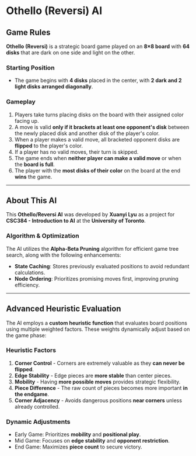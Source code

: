 # Othello (Reversi) AI

## Game Rules
**Othello (Reversi)** is a strategic board game played on an **8×8 board** with **64 disks** that are dark on one side and light on the other.

### **Starting Position**
- The game begins with **4 disks** placed in the center, with **2 dark and 2 light disks arranged diagonally**.

### **Gameplay**
1. Players take turns placing disks on the board with their assigned color facing up.
2. A move is valid **only if it brackets at least one opponent's disk** between the newly placed disk and another disk of the player's color.
3. When a player makes a valid move, all bracketed opponent disks are **flipped** to the player's color.
4. If a player has no valid moves, their turn is skipped.
5. The game ends when **neither player can make a valid move** or when the **board is full**.
6. The player with the **most disks of their color** on the board at the end **wins** the game.

---

## About This AI
This **Othello/Reversi AI** was developed by **Xuanyi Lyu** as a project for **CSC384 - Introduction to AI** at the **University of Toronto**.

### **Algorithm & Optimization**
The AI utilizes the **Alpha-Beta Pruning** algorithm for efficient game tree search, along with the following enhancements:
- **State Caching**: Stores previously evaluated positions to avoid redundant calculations.
- **Node Ordering**: Prioritizes promising moves first, improving pruning efficiency.

---

## Advanced Heuristic Evaluation
The AI employs a **custom heuristic function** that evaluates board positions using multiple weighted factors. These weights dynamically adjust based on the game phase:

### **Heuristic Factors**
1. **Corner Control** - Corners are extremely valuable as they **can never be flipped**.
2. **Edge Stability** - Edge pieces are **more stable** than center pieces.
3. **Mobility** - Having **more possible moves** provides strategic flexibility.
4. **Piece Difference** - The raw count of pieces becomes more important **in the endgame**.
5. **Corner Adjacency** - Avoids dangerous positions **near corners** unless already controlled.

### **Dynamic Adjustments**
- Early Game: Prioritizes **mobility** and **positional play**.
- Mid Game: Focuses on **edge stability** and **opponent restriction**.
- End Game: Maximizes **piece count** to secure victory.

